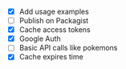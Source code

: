 - [x] Add usage examples
- [ ] Publish on Packagist
- [x] Cache access tokens
- [x] Google Auth
- [ ] Basic API calls like pokemons
- [x] Cache expires time
